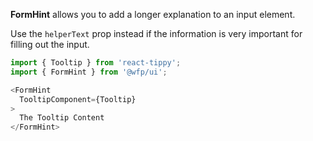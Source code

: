 **FormHint** allows you to add a longer explanation to an input element.

Use the `helperText` prop instead if the information is very important for filling out the input.


```js
import { Tooltip } from 'react-tippy';
import { FormHint } from '@wfp/ui';
```

```js
<FormHint
  TooltipComponent={Tooltip}
>
  The Tooltip Content
</FormHint>
```